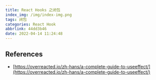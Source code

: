 ```yaml
---
title: React Hooks 之闭包
index_img: /img/index-img.png
tags: 闭包
categories: React Hook
abbrlink: 44dd3b46
date: 2022-04-14 11:24:48
---
```



## References

- [https://overreacted.io/zh-hans/a-complete-guide-to-useeffect/](https://overreacted.io/zh-hans/a-complete-guide-to-useeffect/)
